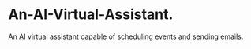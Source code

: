 # An-AI-Virtual-Assistant.
An AI virtual assistant capable of scheduling events and sending emails.
